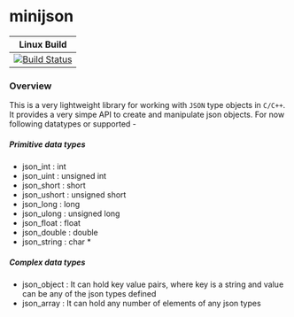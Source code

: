 minijson
========
| Linux Build |
|:-----------:|
|[![Build Status](https://travis-ci.org/tibabit/minijson.svg?branch=master)](https://travis-ci.org/tibabit/minijson)|

### Overview
This is a very lightweight library for working with `JSON` type objects in `C/C++`. It provides a very simpe API to create and manipulate json objects. For now following datatypes or supported -

##### Primitive data types
 - json_int       : int
 - json_uint      : unsigned int
 - json_short     : short
 - json_ushort    : unsigned short
 - json_long      : long
 - json_ulong     : unsigned long
 - json_float     : float
 - json_double    : double
 - json_string    : char *

##### Complex data types
 - json_object    : It can hold key value pairs, where key is a string and value can be any of the json types defined
 - json_array     : It can hold any number of elements of any json types
